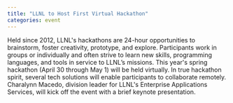 ```yaml
---
title: "LLNL to Host First Virtual Hackathon"
categories: event
---
```


Held since 2012, LLNL's hackathons are 24-hour opportunities to brainstorm, foster creativity, prototype, and explore. Participants work in groups or individually and often strive to learn new skills, programming languages, and tools in service to LLNL’s missions. This year's spring hackathon (April 30 through May 1) will be held virtually. In true hackathon spirit, several tech solutions will enable participants to collaborate remotely. Charalynn Macedo, division leader for LLNL's Enterprise Applications Services, will kick off the event with a brief keynote presentation.
